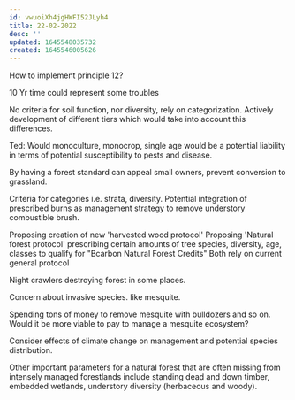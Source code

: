 ```yaml
---
id: vwuoiXh4jgHWFI52JLyh4
title: 22-02-2022
desc: ''
updated: 1645548035732
created: 1645546005626
---
```


How to implement principle 12?

10 Yr time could represent some troubles

No criteria for soil function, nor diversity, rely on categorization. Actively development of different tiers which would take into account this differences.

Ted: Would monoculture, monocrop, single age would be a potential liability in terms of potential susceptibility to pests and disease.

By having a forest standard can appeal small owners, prevent conversion to grassland.

Criteria for categories i.e. strata, diversity.
Potential integration of prescribed burns as management strategy to remove understory combustible brush.

Proposing creation of new 'harvested wood protocol'
Proposing 'Natural forest protocol' prescribing certain amounts of tree species, diversity, age, classes to qualify for "Bcarbon Natural Forest Credits"
Both rely on current general protocol

Night crawlers destroying forest in some places.

Concern about invasive species. like mesquite.

Spending tons of money to remove mesquite with bulldozers and so on.
Would it be more viable to pay to manage a mesquite ecosystem?

Consider effects of climate change on management and potential species distribution.

Other important parameters for a natural forest that are often missing from intensely managed forestlands include standing dead and down timber, embedded wetlands, understory diversity (herbaceous and woody).


